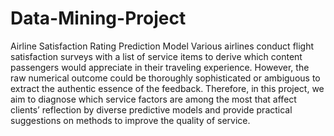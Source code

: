 # Data-Mining-Project
Airline Satisfaction Rating Prediction Model
Various airlines conduct flight satisfaction surveys with a list of service items to derive which content passengers would appreciate in their traveling experience. However, the raw numerical outcome could be thoroughly sophisticated or ambiguous to extract the authentic essence of the feedback. Therefore, in this project, we aim to diagnose which service factors are among the most that affect clients’ reflection by diverse predictive models and provide practical suggestions on methods to improve the quality of service. 
